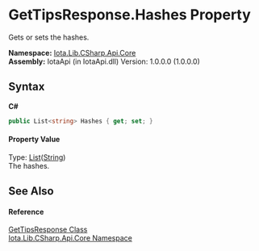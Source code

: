 # GetTipsResponse.Hashes Property 
 

Gets or sets the hashes.

**Namespace:**&nbsp;<a href="N_Iota_Lib_CSharp_Api_Core">Iota.Lib.CSharp.Api.Core</a><br />**Assembly:**&nbsp;IotaApi (in IotaApi.dll) Version: 1.0.0.0 (1.0.0.0)

## Syntax

**C#**<br />
``` C#
public List<string> Hashes { get; set; }
```


#### Property Value
Type: <a href="http://msdn2.microsoft.com/en-us/library/6sh2ey19" target="_blank">List</a>(<a href="http://msdn2.microsoft.com/en-us/library/s1wwdcbf" target="_blank">String</a>)<br />The hashes.

## See Also


#### Reference
<a href="T_Iota_Lib_CSharp_Api_Core_GetTipsResponse">GetTipsResponse Class</a><br /><a href="N_Iota_Lib_CSharp_Api_Core">Iota.Lib.CSharp.Api.Core Namespace</a><br />